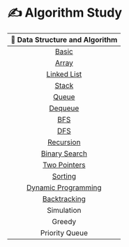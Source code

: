# ✍️ Algorithm Study

|                                   🧩 Data Structure and Algorithm                                   |
| :-------------------------------------------------------------------------------------------------: |
|                [Basic](https://github.com/eunnbi/algorithm/blob/main/basic/STUDY.md)                |
|                [Array](https://github.com/eunnbi/algorithm/blob/main/array/STUDY.md)                |
|         [Linked List](https://github.com/eunnbi/algorithm/blob/main/linked%20list/STUDY.md)         |
|                [Stack](https://github.com/eunnbi/algorithm/blob/main/stack/STUDY.md)                |
|                [Queue](https://github.com/eunnbi/algorithm/blob/main/queue/STUDY.md)                |
|              [Dequeue](https://github.com/eunnbi/algorithm/blob/main/dequeue/STUDY.md)              |
|                  [BFS](https://github.com/eunnbi/algorithm/blob/main/bfs/STUDY.md)                  |
|                  [DFS](https://github.com/eunnbi/algorithm/blob/main/dfs/STUDY.md)                  |
|            [Recursion](https://github.com/eunnbi/algorithm/blob/main/recursion/STUDY.md)            |
|       [Binary Search](https://github.com/eunnbi/algorithm/blob/main/binary%20search/STUDY.md)       |
|            [Two Pointers](https://github.com/eunnbi/algorithm/tree/main/two%20pointers)             |
|              [Sorting](https://github.com/eunnbi/algorithm/blob/main/sorting/STUDY.md)              |
| [Dynamic Programming](https://github.com/eunnbi/algorithm/blob/main/dynamic%20programming/STUDY.md) |
|         [Backtracking](https://github.com/eunnbi/algorithm/blob/main/backtracking/STUDY.md)         |
|                                             Simulation                                              |
|                                               Greedy                                                |
|                                           Priority Queue                                            |
